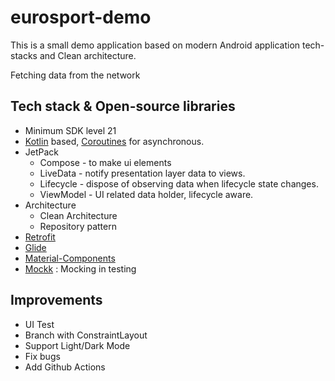# eurosport-demo
This is a small demo application based on modern Android application tech-stacks and Clean architecture.

Fetching data from the network<br>

## Tech stack & Open-source libraries
- Minimum SDK level 21
- [Kotlin](https://kotlinlang.org/) based, [Coroutines](https://github.com/Kotlin/kotlinx.coroutines) for asynchronous.
- JetPack
    - Compose - to make ui elements
    - LiveData - notify presentation layer data to views.
    - Lifecycle - dispose of observing data when lifecycle state changes.
    - ViewModel - UI related data holder, lifecycle aware.
- Architecture
    - Clean Architecture
    - Repository pattern
- [Retrofit](https://github.com/square/retrofit)
- [Glide](https://github.com/bumptech/glide)
- [Material-Components](https://github.com/material-components/material-components-android)
- [Mockk](https://mockk.io/ANDROID.html) : Mocking in testing

## Improvements
- UI Test
- Branch with ConstraintLayout
- Support Light/Dark Mode
- Fix bugs
- Add Github Actions
